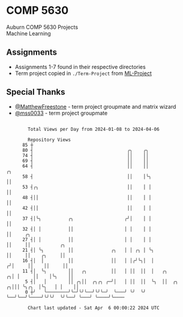 # COMP 5630
Auburn COMP 5630 Projects  
Machine Learning

## Assignments
- Assignments 1-7 found in their respective directories
- Term project copied in `./Term-Project` from [ML-Project](https://github.com/wumphlett/ML-Project)

## Special Thanks
- [@MatthewFreestone](https://github.com/MatthewFreestone) - term project groupmate and matrix wizard
- [@mss0033](https://github.com/mss0033) - term project groupmate

```

        Total Views per Day from 2024-01-08 to 2024-04-06

        Repository Views
      85 ┼
      80 ┤                                   ╭╮    ╭╮
      74 ┤                                   ││    ││
      69 ┤                                   ││    ││
      64 ┤                                   ││    ││                    ╭╮
      58 ┤                                   ││    │╰╮                   ││
      53 ┤╭╮                                 ││    │ │                   ││
      48 ┤││                                 ││    │ │                   ││
      42 ┤││                                 ││    │ │                   ││
      37 ┤│╰╮          ╭╮                   ╭╯│    │ │                   ││
      32 ┤│ │          ││                   │ │    │ │                   ││     ╭╮
      27 ┤│ │          ││                   │ │    │ │                   ││     ││           ╭╮
      21 ┤│ ╰╮         ││              ╭╮   │ │ ╭╮ │ ╰╮                  ││     ││    ╭╮     ││
      16 ┤│  │         ││              ││   │ │╭╯╰╮│  │                 ╭╯│     ││    ││     ││
      11 ┤│  ╰╮        ││   ╭╮         ││   │ ││  ││  │   ╭╮          ╭╮│ │     ││    │╰╮    ││
       5 ┤│   │        ││ ╭╮││  ╭╮╭╮ ╭─╯│   │ ││  ││  ╰╮  ││  ╭╮    ╭╮│││ ╰╮╭╮  │╰╮   │ │    ││
       0 ┼╯   ╰────────╯╰─╯╰╯╰──╯╰╯╰─╯  ╰───╯ ╰╯  ╰╯   ╰──╯╰──╯╰────╯╰╯╰╯  ╰╯╰──╯ ╰───╯ ╰────╯╰────

        Chart last updated - Sat Apr  6 00:00:22 2024 UTC
        
```
